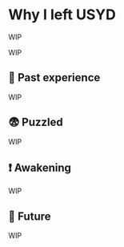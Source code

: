 # Why I left USYD


WIP

<!-- more -->

WIP

## 💬 Past experience

WIP

## 😨 Puzzled

WIP

## ❗ Awakening

WIP

## 💬 Future

WIP
